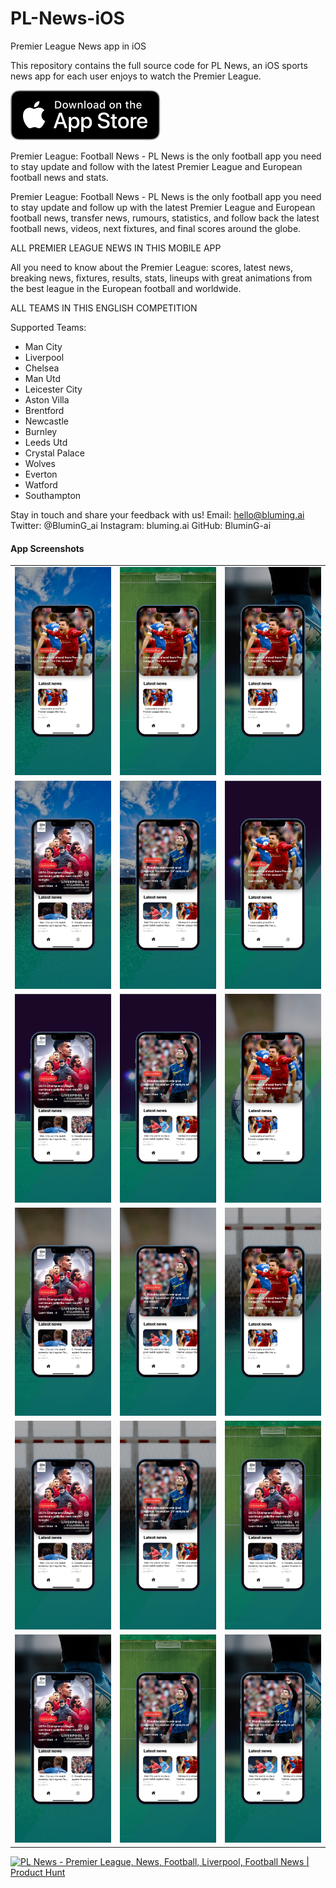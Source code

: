 # PL-News-iOS
Premier League News app in iOS

This repository contains the full source code for PL News, an iOS sports news app for each user enjoys to watch the Premier League.

[![PL News on App Store Connect](Screenshots/app_store_connect_badge.svg)](https://apps.apple.com/us/app/pl-news/id1620780833)

Premier League: Football News - PL News is the only football app you need to stay update and follow with the latest Premier League and European football news and stats.

Premier League: Football News - PL News is the only football app you need to stay update and follow up with the latest Premier League and European football news, transfer news, rumours, statistics, and follow back the latest football news, videos, next fixtures, and final scores around the globe.

ALL PREMIER LEAGUE NEWS IN THIS MOBILE APP

All you need to know about the Premier League: scores, latest news, breaking news, fixtures, results, stats, lineups with great animations from the best league in the European football and worldwide.

ALL TEAMS IN THIS ENGLISH COMPETITION

Supported Teams:
- Man City
- Liverpool
- Chelsea
- Man Utd
- Leicester City
- Aston Villa
- Brentford
- Newcastle
- Burnley
- Leeds Utd
- Crystal Palace
- Wolves
- Everton
- Watford
- Southampton

Stay in touch and share your feedback with us!
Email: hello@bluming.ai
Twitter: @BluminG_ai
Instagram: bluming.ai
GitHub: BluminG-ai

#### App Screenshots

<table>
    <tr>
        <td><img src="Screenshots/screenshot_1.png"></td>
        <td><img src="Screenshots/screenshot_2.png"></td>
        <td><img src="Screenshots/screenshot_3.png"></td>
    </tr>
    <tr>
        <td><img src="Screenshots/screenshot_4.png"></td>
        <td><img src="Screenshots/screenshot_5.png"></td>
        <td><img src="Screenshots/screenshot_6.png"></td>
    </tr>
    <tr>
        <td><img src="Screenshots/screenshot_7.png"></td>
        <td><img src="Screenshots/screenshot_8.png"></td>
        <td><img src="Screenshots/screenshot_9.png"></td>
    </tr>
    <tr>
        <td><img src="Screenshots/screenshot_10.png"></td>
        <td><img src="Screenshots/screenshot_11.png"></td>
        <td><img src="Screenshots/screenshot_12.png"></td>
    </tr>
    <tr>
        <td><img src="Screenshots/screenshot_13.png"></td>
        <td><img src="Screenshots/screenshot_14.png"></td>
        <td><img src="Screenshots/screenshot_15.png"></td>
    </tr>
    <tr>
        <td><img src="Screenshots/screenshot_16.png"></td>
        <td><img src="Screenshots/screenshot_17.png"></td>
        <td><img src="Screenshots/screenshot_18.png"></td>
    </tr>
</table>

<a href="https://www.producthunt.com/posts/pl-news-2?utm_source=badge-featured&utm_medium=badge&utm_souce=badge-pl&#0045;news&#0045;2" target="_blank"><img src="https://api.producthunt.com/widgets/embed-image/v1/featured.svg?post_id=345394&theme=dark" alt="PL&#0032;News - Premier&#0032;League&#0044;&#0032;News&#0044;&#0032;Football&#0044;&#0032;Liverpool&#0044;&#0032;Football&#0032;News | Product Hunt" style="width: 250px; height: 54px;" width="250" height="54" /></a>
